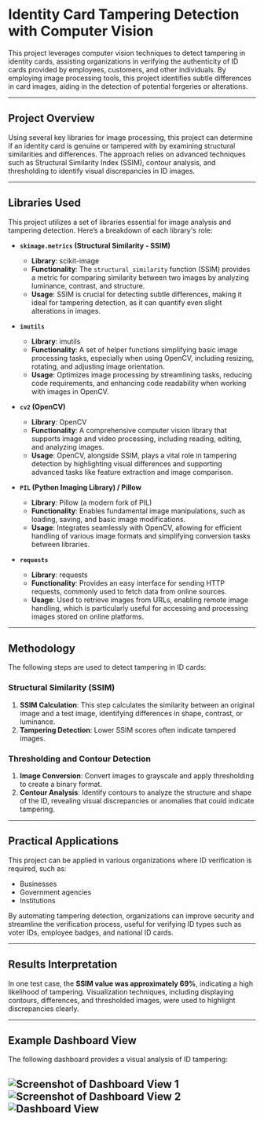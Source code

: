 # Identity Card Tampering Detection with Computer Vision

This project leverages computer vision techniques to detect tampering in identity cards, assisting organizations in verifying the authenticity of ID cards provided by employees, customers, and other individuals. By employing image processing tools, this project identifies subtle differences in card images, aiding in the detection of potential forgeries or alterations.

---

## Project Overview

Using several key libraries for image processing, this project can determine if an identity card is genuine or tampered with by examining structural similarities and differences. The approach relies on advanced techniques such as Structural Similarity Index (SSIM), contour analysis, and thresholding to identify visual discrepancies in ID images.

---

## Libraries Used

This project utilizes a set of libraries essential for image analysis and tampering detection. Here’s a breakdown of each library's role:

- **`skimage.metrics` (Structural Similarity - SSIM)**
  - **Library**: scikit-image
  - **Functionality**: The `structural_similarity` function (SSIM) provides a metric for comparing similarity between two images by analyzing luminance, contrast, and structure.
  - **Usage**: SSIM is crucial for detecting subtle differences, making it ideal for tampering detection, as it can quantify even slight alterations in images.

- **`imutils`**
  - **Library**: imutils
  - **Functionality**: A set of helper functions simplifying basic image processing tasks, especially when using OpenCV, including resizing, rotating, and adjusting image orientation.
  - **Usage**: Optimizes image processing by streamlining tasks, reducing code requirements, and enhancing code readability when working with images in OpenCV.

- **`cv2` (OpenCV)**
  - **Library**: OpenCV
  - **Functionality**: A comprehensive computer vision library that supports image and video processing, including reading, editing, and analyzing images.
  - **Usage**: OpenCV, alongside SSIM, plays a vital role in tampering detection by highlighting visual differences and supporting advanced tasks like feature extraction and image comparison.

- **`PIL` (Python Imaging Library) / Pillow**
  - **Library**: Pillow (a modern fork of PIL)
  - **Functionality**: Enables fundamental image manipulations, such as loading, saving, and basic image modifications.
  - **Usage**: Integrates seamlessly with OpenCV, allowing for efficient handling of various image formats and simplifying conversion tasks between libraries.

- **`requests`**
  - **Library**: requests
  - **Functionality**: Provides an easy interface for sending HTTP requests, commonly used to fetch data from online sources.
  - **Usage**: Used to retrieve images from URLs, enabling remote image handling, which is particularly useful for accessing and processing images stored on online platforms.

---

## Methodology

The following steps are used to detect tampering in ID cards:

### Structural Similarity (SSIM)
1. **SSIM Calculation**: This step calculates the similarity between an original image and a test image, identifying differences in shape, contrast, or luminance.
2. **Tampering Detection**: Lower SSIM scores often indicate tampered images.

### Thresholding and Contour Detection
1. **Image Conversion**: Convert images to grayscale and apply thresholding to create a binary format.
2. **Contour Analysis**: Identify contours to analyze the structure and shape of the ID, revealing visual discrepancies or anomalies that could indicate tampering.

---

## Practical Applications

This project can be applied in various organizations where ID verification is required, such as:
- Businesses
- Government agencies
- Institutions

By automating tampering detection, organizations can improve security and streamline the verification process, useful for verifying ID types such as voter IDs, employee badges, and national ID cards.

---

## Results Interpretation

In one test case, the **SSIM value was approximately 69%**, indicating a high likelihood of tampering. Visualization techniques, including displaying contours, differences, and thresholded images, were used to highlight discrepancies clearly.

---

## Example Dashboard View

The following dashboard provides a visual analysis of ID tampering:

![Screenshot of Dashboard View 1](screenshots/Capture%20d'écran%202024-11-12%20194057.png)
![Screenshot of Dashboard View 2](screenshots/Capture%20d'écran%202024-11-12%20194109.png)
![Dashboard View](./screenshots/Capture%20d%27écran%202024-11-12%20194109.png)
---



